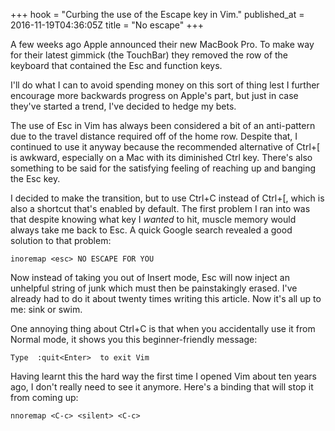 +++
hook = "Curbing the use of the Escape key in Vim."
published_at = 2016-11-19T04:36:05Z
title = "No escape"
+++

A few weeks ago Apple announced their new MacBook Pro. To make way for their
latest gimmick (the TouchBar) they removed the row of the keyboard that
contained the Esc and function keys.

I'll do what I can to avoid spending money on this sort of thing lest I further
encourage more backwards progress on Apple's part, but just in case they've
started a trend, I've decided to hedge my bets.

The use of Esc in Vim has always been considered a bit of an anti-pattern due
to the travel distance required off of the home row. Despite that, I continued
to use it anyway because the recommended alternative of Ctrl+[ is awkward,
especially on a Mac with its diminished Ctrl key. There's also something to be
said for the satisfying feeling of reaching up and banging the Esc key.

I decided to make the transition, but to use Ctrl+C instead of Ctrl+[, which is
also a shortcut that's enabled by default. The first problem I ran into was
that despite knowing what key I _wanted_ to hit, muscle memory would always
take me back to Esc. A quick Google search revealed a good solution to that
problem:

    inoremap <esc> NO ESCAPE FOR YOU

Now instead of taking you out of Insert mode, Esc will now inject an unhelpful
string of junk which must then be painstakingly erased. I've already had to do
it about twenty times writing this article. Now it's all up to me: sink or
swim.

One annoying thing about Ctrl+C is that when you accidentally use it from
Normal mode, it shows you this beginner-friendly message:

    Type  :quit<Enter>  to exit Vim

Having learnt this the hard way the first time I opened Vim about ten years
ago, I don't really need to see it anymore. Here's a binding that will stop it
from coming up:

    nnoremap <C-c> <silent> <C-c>
